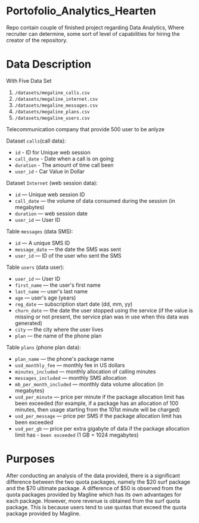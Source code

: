 # Portofolio_Analytics_Hearten
Repo contain couple of finished project regarding Data Analytics, Where recruiter can determine, some sort of level of capabilities for hiring the creator of the repository. 

# Data Description

With Five Data Set 

1. `/datasets/megaline_calls.csv`
2. `/datasets/megaline_internet.csv`
3. `/datasets/megaline_messages.csv`
4. `/datasets/megaline_plans.csv`
5. `/datasets/megaline_users.csv`

Telecommunication company that provide 500 user to be anlyze 

Dataset `calls`(call data):

- `id` - ID for Unique web session
- `call_date` - Date when a call is on going
- `duration` - The amount of time call been 
- `user_id` - Car Value in Dollar

Dataset `Internet` (web session data):

- `id` — Unique web session ID
- `call_date` — the volume of data consumed during the session (in megabytes)
- `duration` — web session date
- `user_id` — User ID

Table `messages` (data SMS):

- `id` — A unique SMS ID
- `message_date` — the date the SMS was sent
- `user_id` — ID of the user who sent the SMS

Table `users` (data user):

- `user_id` — User ID
- `first_name` — the user's first name
- `last_name` — user's last name
- `age` — user's age (years)
- `reg_date` — subscription start date (dd, mm, yy)
- `churn_date` — the date the user stopped using the service (if the value is missing or not present, the service plan was in use when this data was generated)
- `city` — the city where the user lives
- `plan` — the name of the phone plan

Table `plans` (phone plan data):

- `plan_name` — the phone's package name
- `usd_monthly_fee` — monthly fee in US dollars
- `minutes_included` — monthly allocation of calling minutes
- `messages_included` — monthly SMS allocation
- `mb_per_month_included` — monthly data volume allocation (in megabytes)
- `usd_per_minute` — price per minute if the package allocation limit has been exceeded (for example, if a package has an allocation of 100 minutes, then usage starting from the 101st minute will be charged)
- `usd_per_message` — price per SMS if the package allocation limit has been exceeded
- `usd_per_gb` — price per extra gigabyte of data if the package allocation limit has - `been exceeded` (1 GB = 1024 megabytes)


# Purposes

After conducting an analysis of the data provided, there is a significant difference between the two quota packages, namely the $20 surf package and the $70 ultimate package. A difference of $50 is observed from the quota packages provided by Magline which has its own advantages for each package. However, more revenue is obtained from the surf quota package. This is because users tend to use quotas that exceed the quota package provided by Magline.
